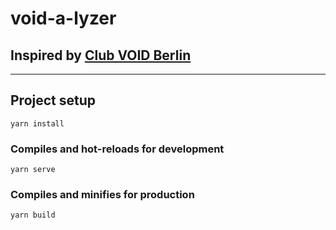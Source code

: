 # void-a-lyzer

## Inspired by [Club VOID Berlin](https://www.facebook.com/berlinvoidclub/)
---

## Project setup
```
yarn install
```

### Compiles and hot-reloads for development
```
yarn serve
```

### Compiles and minifies for production
```
yarn build
```
